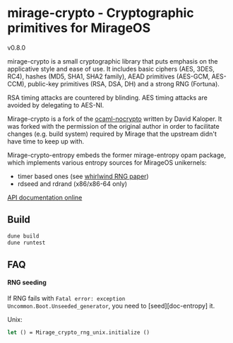 # mirage-crypto - Cryptographic primitives for MirageOS

v0.8.0

mirage-crypto is a small cryptographic library that puts emphasis on the
applicative style and ease of use. It includes basic ciphers (AES, 3DES, RC4),
hashes (MD5, SHA1, SHA2 family), AEAD primitives (AES-GCM, AES-CCM), public-key
primitives (RSA, DSA, DH) and a strong RNG (Fortuna).

RSA timing attacks are countered by blinding. AES timing attacks are avoided by
delegating to AES-NI.

Mirage-crypto is a fork of the
[ocaml-nocrypto](https://github.com/mirleft/ocaml-nocrypto) written by David
Kaloper.  It was forked with the permission of the original author in order to
facilitate changes (e.g. build system) required by Mirage that the upstream
didn't have time to keep up with.

Mirage-crypto-entropy embeds the former mirage-entropy opam package, which
implements various entropy sources for MirageOS unikernels:
- timer based ones (see [whirlwind RNG paper](https://www.ieee-security.org/TC/SP2014/papers/Not-So-RandomNumbersinVirtualizedLinuxandtheWhirlwindRNG.pdf))
- rdseed and rdrand (x86/x86-64 only)

[API documentation online](https://mirage.github.io/mirage-crypto/doc)

## Build

```bash
dune build
dune runtest
```

## FAQ

#### RNG seeding

If RNG fails with `Fatal error: exception Uncommon.Boot.Unseeded_generator`, you
need to [seed][doc-entropy] it.

Unix:
```OCaml
let () = Mirage_crypto_rng_unix.initialize ()
```
